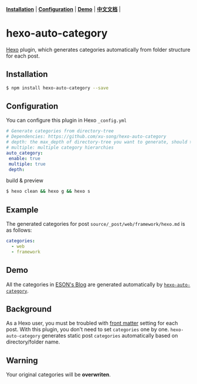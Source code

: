 **[Installation](#installation)** |
**[Configuration](#configuration)** |
**[Demo](#demo)** |
**[中文文档](https://blog.eson.org/pub/e2f6e239/)** |

# hexo-auto-category

<!--
[![Build Status](https://travis-ci.org/hexojs/hexo-server.svg?branch=master)](https://travis-ci.org/hexojs/hexo-server) 
[![NPM version](https://badge.fury.io/js/hexo-server.svg)](http://badge.fury.io/js/hexo-server) [![Coverage Status](https://img.shields.io/coveralls/hexojs/hexo-server.svg)](https://coveralls.io/r/hexojs/hexo-server?branch=master) [![Build status](https://ci.appveyor.com/api/projects/status/ycbw8t7w3kjju0tv/branch/master?svg=true)](https://ci.appveyor.com/project/tommy351/hexo-server/branch/master)
-->


[Hexo](hexo.io) plugin, which generates categories automatically from folder structure for each post.

## Installation 


```sh
$ npm install hexo-auto-category --save
```


## Configuration

You can configure this plugin in Hexo `_config.yml`

```yml
# Generate categories from directory-tree
# Dependencies: https://github.com/xu-song/hexo-auto-category
# depth: the max_depth of directory-tree you want to generate, should > 0
# multiple: multiple category hierarchies
auto_category:
 enable: true
 multiple: true
 depth: 
```


build & preview
```sh
$ hexo clean && hexo g && hexo s
```


## Example 

The generated categories for post `source/_post/web/framework/hexo.md` is as follows:

```yml
categories:
  - web
  - framework
```

## Demo

All the categories in [ESON's Blog](https://blog.eson.org/) are generated automatically by [`hexo-auto-category`](https://github.com/xu-song/hexo-auto-category).

## Background 


As a Hexo user, you must be troubled with [front matter](https://hexo.io/zh-cn/docs/front-matter.html) setting for each post.
With this plugin, you don't need to set `categories` one by one.
`hexo-auto-category` generates static post `categories` automatically based on directory/folder name.

## Warning

Your original categories will be **overwriten**.

